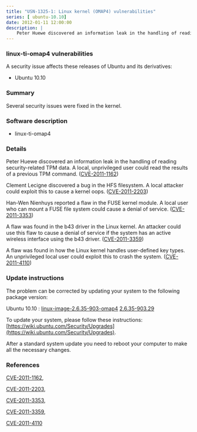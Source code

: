```yaml
---
title: "USN-1325-1: Linux kernel (OMAP4) vulnerabilities"
series: [ ubuntu-10.10]
date: 2012-01-11 12:00:00
description: |
    Peter Huewe discovered an information leak in the handling of reading security-related TPM data. A local, unprivileged user could read the results of a previous TPM command. ([CVE-2011-1162](http://people.ubuntu.com/~ubuntu-security/cve/CVE-2011-1162))
--- 
```

 
 


### linux-ti-omap4 vulnerabilities

A security issue affects these releases of Ubuntu and its derivatives:

* Ubuntu 10.10

### Summary

Several security issues were fixed in the kernel. 

### Software description

* linux-ti-omap4 

### Details

Peter Huewe discovered an information leak in the handling of reading security-related TPM data. A local, unprivileged user could read the results of a previous TPM command. ([CVE-2011-1162](http://people.ubuntu.com/~ubuntu-security/cve/CVE-2011-1162))

Clement Lecigne discovered a bug in the HFS filesystem. A local attacker could exploit this to cause a kernel oops. ([CVE-2011-2203](http://people.ubuntu.com/~ubuntu-security/cve/CVE-2011-2203))

Han-Wen Nienhuys reported a flaw in the FUSE kernel module. A local user who can mount a FUSE file system could cause a denial of service. ([CVE-2011-3353](http://people.ubuntu.com/~ubuntu-security/cve/CVE-2011-3353))

A flaw was found in the b43 driver in the Linux kernel. An attacker could use this flaw to cause a denial of service if the system has an active wireless interface using the b43 driver. ([CVE-2011-3359](http://people.ubuntu.com/~ubuntu-security/cve/CVE-2011-3359))

A flaw was found in how the Linux kernel handles user-defined key types. An unprivileged local user could exploit this to crash the system. ([CVE-2011-4110](http://people.ubuntu.com/~ubuntu-security/cve/CVE-2011-4110)) 

### Update instructions

The problem can be corrected by updating your system to the following package version:

Ubuntu 10.10
 : [linux-image-2.6.35-903-omap4](https://launchpad.net/ubuntu/+source/linux-ti-omap4) <span> [2.6.35-903.29](https://launchpad.net/ubuntu/+source/linux-ti-omap4/2.6.35-903.29) </span> 

To update your system, please follow these instructions: [https://wiki.ubuntu.com/Security/Upgrades](https://wiki.ubuntu.com/Security/Upgrades).

After a standard system update you need to reboot your computer to make all the necessary changes. 

### References

 
 [CVE-2011-1162](http://people.ubuntu.com/~ubuntu-security/cve/CVE-2011-1162), 

 [CVE-2011-2203](http://people.ubuntu.com/~ubuntu-security/cve/CVE-2011-2203), 

 [CVE-2011-3353](http://people.ubuntu.com/~ubuntu-security/cve/CVE-2011-3353), 

 [CVE-2011-3359](http://people.ubuntu.com/~ubuntu-security/cve/CVE-2011-3359), 

 [CVE-2011-4110](http://people.ubuntu.com/~ubuntu-security/cve/CVE-2011-4110)
 

